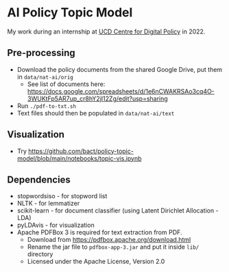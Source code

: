 # AI Policy Topic Model

My work during an internship at [UCD Centre for Digital Policy](https://digitalpolicy.ie/) in 2022.

## Pre-processing

- Download the policy documents from the shared Google Drive, put them in `data/nat-ai/orig`
  - See list of documents here: https://docs.google.com/spreadsheets/d/1e6nCWAKRSAo3cq4O-3WUKtFp5AR7up_cr8hY2jI12Zg/edit?usp=sharing 
- Run `./pdf-to-txt.sh`
- Text files should then be populated in `data/nat-ai/text`

## Visualization

- Try https://github.com/bact/policy-topic-model/blob/main/notebooks/topic-vis.ipynb

## Dependencies

- stopwordsiso - for stopword list
- NLTK - for lemmatizer
- scikit-learn - for document classifier (using Latent Dirichlet Allocation - LDA)
- pyLDAvis - for visualization
- Apache PDFBox 3 is required for text extraction from PDF.
  - Download from https://pdfbox.apache.org/download.html 
  - Rename the jar file to `pdfbox-app-3.jar` and put it inside `lib/` directory
  - Licensed under the Apache License, Version 2.0
